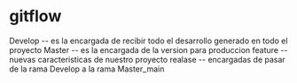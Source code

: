 # gitflow
Develop -- es la encargada de recibir todo el desarrollo generado en todo el proyecto
Master -- es la encargada de la version para produccion
feature -- nuevas caracteristicas de nuestro proyecto
realase -- encargadas de pasar de la rama Develop a la rama Master_main 